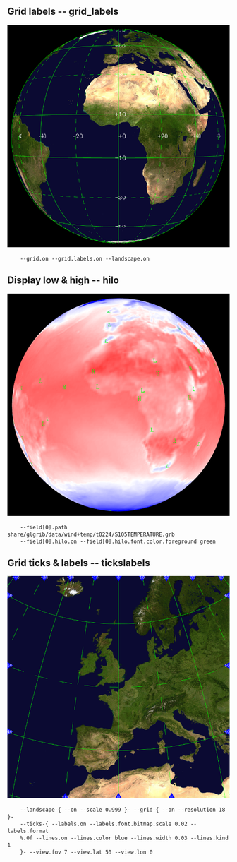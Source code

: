 ## Grid labels -- grid_labels
![](./share/glgrib/test/grid_labels/TEST_0000.png)

```
    --grid.on --grid.labels.on --landscape.on 
```
## Display low & high -- hilo
![](./share/glgrib/test/hilo/TEST_0000.png)

```
    --field[0].path share/glgrib/data/wind+temp/t0224/S105TEMPERATURE.grb 
    --field[0].hilo.on --field[0].hilo.font.color.foreground green 
```
## Grid ticks & labels -- tickslabels
![](./share/glgrib/test/tickslabels/TEST_0000.png)

```
    --landscape-{ --on --scale 0.999 }- --grid-{ --on --resolution 18 }- 
    --ticks-{ --labels.on --labels.font.bitmap.scale 0.02 --labels.format 
    %.0f --lines.on --lines.color blue --lines.width 0.03 --lines.kind 1 
    }- --view.fov 7 --view.lat 50 --view.lon 0 
```
